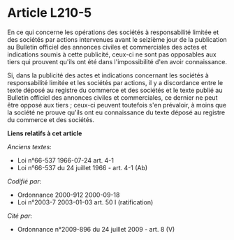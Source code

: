 # Article L210-5

En ce qui concerne les opérations des sociétés à responsabilité limitée et des sociétés par actions intervenues avant le
seizième jour de la publication au Bulletin officiel des annonces civiles et commerciales des actes et indications soumis à
cette publicité, ceux-ci ne sont pas opposables aux tiers qui prouvent qu'ils ont été dans l'impossibilité d'en avoir
connaissance.

Si, dans la publicité des actes et indications concernant les sociétés à responsabilité limitée et les sociétés par actions,
il y a discordance entre le texte déposé au registre du commerce et des sociétés et le texte publié au Bulletin officiel des
annonces civiles et commerciales, ce dernier ne peut être opposé aux tiers ; ceux-ci peuvent toutefois s'en prévaloir, à
moins que la société ne prouve qu'ils ont eu connaissance du texte déposé au registre du commerce et des sociétés.

**Liens relatifs à cet article**

_Anciens textes_:

  - Loi n°66-537 1966-07-24 art. 4-1
  - Loi n°66-537 du 24 juillet 1966 - art. 4-1 (Ab)

_Codifié par_:

  - Ordonnance 2000-912 2000-09-18
  - Loi n°2003-7 2003-01-03 art. 50 I (ratification)

_Cité par_:

  - Ordonnance n°2009-896 du 24 juillet 2009 - art. 8 (V)
